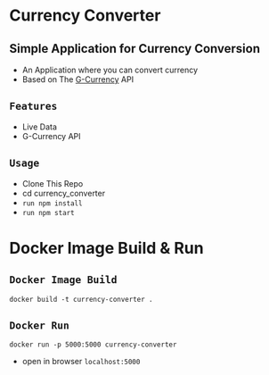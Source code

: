 # Currency Converter
## Simple Application for Currency Conversion

- An Application where you can convert currency
- Based on The [G-Currency](https://github.com/coolguy08/G-Currency) API



## `Features`
- Live Data
- G-Currency API

## `Usage`
- Clone This Repo
- cd currency_converter
- ```run npm install```
- ```run npm start```



# Docker Image Build & Run

## `Docker Image Build`
```docker build -t currency-converter .```

## `Docker Run`
```docker run -p 5000:5000 currency-converter```

- open in browser ```localhost:5000```
